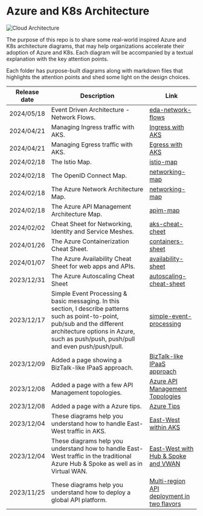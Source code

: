 # Azure and K8s Architecture
![Cloud Architecture](https://github.com/stephaneey/azure-and-k8s-architecture/blob/main/images/cloudarchidiagrams.png)

The purpose of this repo is to share some real-world inspired Azure and K8s architecture diagrams, that may help organizations accelerate their adoption of Azure and K8s. Each diagram will be accompanied by a textual explanation with the key attention points.

Each folder has purpose-built diagrams along with markdown files that highlights the attention points and shed some light on the design choices.

| Release date | Description | Link |
| ----------- | ----------- | ----------- |
| 2024/05/18 | Event Driven Architecture - Network Flows. | [eda-network-flows](./cheat%20sheets/eda-network-flows.md) |
| 2024/04/21 | Managing Ingress traffic with AKS. | [Ingress with AKS](https://github.com/stephaneey/azure-and-k8s-architecture/tree/main/networking/azure-kubernetes-service/ingress/ingress.md) |
| 2024/04/21 | Managing Egress traffic with AKS. | [Egress with AKS](https://github.com/stephaneey/azure-and-k8s-architecture/tree/main/networking/azure-kubernetes-service/egress/egress.md) |
| 2024/02/18 | The Istio Map. | [istio-map](./maps/istio.md) |
| 2024/02/18 | The OpenID Connect Map. | [networking-map](./maps/oidc.md) |
| 2024/02/18 | The Azure Network Architecture Map. | [networking-map](./maps/network.md) |
| 2024/02/18 | The Azure API Management Architecture Map. | [apim-map](./maps/apim.md) |
| 2024/02/02 | Cheat Sheet for Networking, Identity and Service Meshes. | [aks-cheat-cheet](./cheat%20sheets/aks.md) |
| 2024/01/26 | The Azure Containerization Cheat Sheet. | [containers-sheet](./cheat%20sheets/containers.md) |
| 2024/01/07 | The Azure Availability Cheat Sheet for web apps and APIs. | [availability-sheet](./cheat%20sheets/availability.md) |
| 2023/12/31 | The Azure Autoscaling Cheat Sheet | [autoscaling-cheat-sheet](./cheat%20sheets/autoscaling.md) |
| 2023/12/17 | Simple Event Processing & basic messaging. In this section, I describe patterns such as point-to-point, pub/sub and the different architecture options in Azure, such as push/push, push/pull and even push/push/pull. | [simple-event-processing](https://github.com/stephaneey/azure-and-k8s-architecture/tree/main/IPaaS/patterns/event-driven-and-messaging-architecture) |
| 2023/12/09 | Added a page showing a BizTalk-like IPaaS approach. | [BizTalk-like IPaaS approach](https://github.com/stephaneey/azure-and-k8s-architecture/tree/main/IPaaS/patterns/biztalk-like-IPaaS-pattern.md) |
| 2023/12/08 | Added a page with a few API Management topologies. | [Azure API Management Topologies](https://github.com/stephaneey/azure-and-k8s-architecture/tree/main/IPaaS/api%20management/topologies.md) |
| 2023/12/08 | Added a page with a Azure tips. | [Azure Tips](https://github.com/stephaneey/azure-and-k8s-architecture/tree/main/azuretips.md) |
| 2023/12/04 | These diagrams help you understand how to handle East-West traffic in AKS. | [East-West within AKS](https://github.com/stephaneey/azure-and-k8s-architecture/tree/main/networking/azure-kubernetes-service/east-west-traffic) |
| 2023/12/04 | These diagrams help you understand how to handle East-West traffic in the traditional Azure Hub & Spoke as well as in Virtual WAN. | [East-West with Hub & Spoke and VWAN](https://github.com/stephaneey/azure-and-k8s-architecture/tree/main/networking/hub%20and%20spoke/east-west-traffic) |
| 2023/11/25 | These diagrams help you understand how to deploy a global API platform. | [Multi-region API deployment in two flavors](https://github.com/stephaneey/azure-and-k8s-architecture/tree/main/IPaaS/api%20management/multi-region-setup) |
